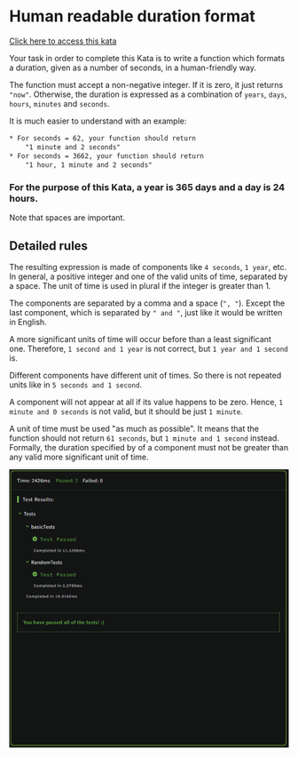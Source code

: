 # Human readable duration format

[Click here to access this kata](https://www.codewars.com/kata/52742f58faf5485cae000b9a)

Your task in order to complete this Kata is to write a function which formats a duration, given as a number of seconds, in a human-friendly way.
<br>

The function must accept a non-negative integer. If it is zero, it just returns `"now"`. Otherwise, the duration is expressed as a combination of `years`, `days`, `hours`, `minutes` and `seconds`.
<br>

It is much easier to understand with an example:
<br>

```
* For seconds = 62, your function should return 
    "1 minute and 2 seconds"
* For seconds = 3662, your function should return
    "1 hour, 1 minute and 2 seconds"
```

### For the purpose of this Kata, a year is 365 days and a day is 24 hours.

Note that spaces are important.
<br>

## Detailed rules
The resulting expression is made of components like `4 seconds`, `1 year`, etc. In general, a positive integer and one of the valid units of time, separated by a space. The unit of time is used in plural if the integer is greater than 1.
<br>

The components are separated by a comma and a space (`", "`). Except the last component, which is separated by `" and "`, just like it would be written in English.
<br>

A more significant units of time will occur before than a least significant one. Therefore, `1 second and 1 year` is not correct, but `1 year and 1 second` is.
<br>

Different components have different unit of times. So there is not repeated units like in `5 seconds and 1 second`.
<br>

A component will not appear at all if its value happens to be zero. Hence, `1 minute and 0 seconds` is not valid, but it should be just `1 minute`.

A unit of time must be used "as much as possible". It means that the function should not return `61 seconds`, but `1 minute and 1 second` instead. Formally, the duration specified by of a component must not be greater than any valid more significant unit of time.
<br>

![Test](./TestResult.png)

